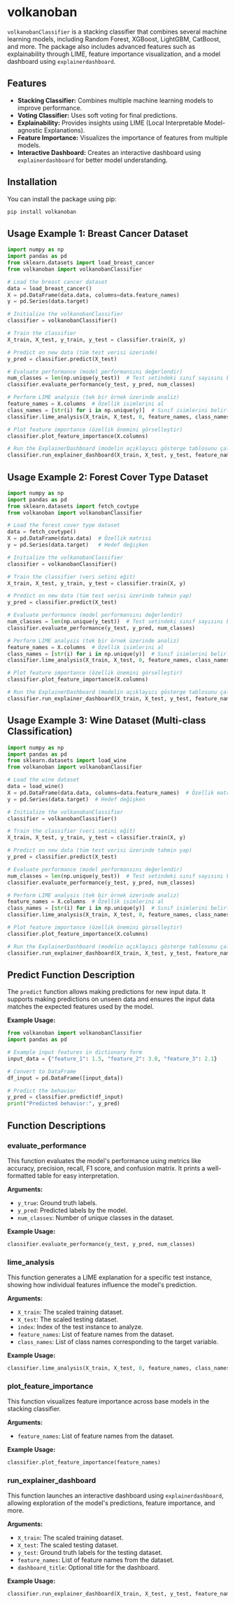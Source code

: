 
# volkanoban

`volkanobanClassifier` is a stacking classifier that combines several machine learning models, including Random Forest, XGBoost, LightGBM, CatBoost, and more. The package also includes advanced features such as explainability through LIME, feature importance visualization, and a model dashboard using `explainerdashboard`.

## Features

- **Stacking Classifier:** Combines multiple machine learning models to improve performance.
- **Voting Classifier:** Uses soft voting for final predictions.
- **Explainability:** Provides insights using LIME (Local Interpretable Model-agnostic Explanations).
- **Feature Importance:** Visualizes the importance of features from multiple models.
- **Interactive Dashboard:** Creates an interactive dashboard using `explainerdashboard` for better model understanding.

## Installation

You can install the package using pip:

```bash
pip install volkanoban
```

## Usage Example 1: Breast Cancer Dataset

```python
import numpy as np
import pandas as pd
from sklearn.datasets import load_breast_cancer
from volkanoban import volkanobanClassifier

# Load the breast cancer dataset
data = load_breast_cancer()
X = pd.DataFrame(data.data, columns=data.feature_names)
y = pd.Series(data.target)

# Initialize the volkanobanClassifier
classifier = volkanobanClassifier()

# Train the classifier
X_train, X_test, y_train, y_test = classifier.train(X, y)

# Predict on new data (tüm test verisi üzerinde)
y_pred = classifier.predict(X_test)

# Evaluate performance (model performansını değerlendir)
num_classes = len(np.unique(y_test))  # Test setindeki sınıf sayısını belirleyin
classifier.evaluate_performance(y_test, y_pred, num_classes)

# Perform LIME analysis (tek bir örnek üzerinde analiz)
feature_names = X.columns  # Özellik isimlerini al
class_names = [str(i) for i in np.unique(y)]  # Sınıf isimlerini belirle
classifier.lime_analysis(X_train, X_test, 0, feature_names, class_names)

# Plot feature importance (özellik önemini görselleştir)
classifier.plot_feature_importance(X.columns)

# Run the ExplainerDashboard (modelin açıklayıcı gösterge tablosunu çalıştır)
classifier.run_explainer_dashboard(X_train, X_test, y_test, feature_names)

```

## Usage Example 2: Forest Cover Type Dataset

```python
import numpy as np
import pandas as pd
from sklearn.datasets import fetch_covtype
from volkanoban import volkanobanClassifier

# Load the forest cover type dataset
data = fetch_covtype()
X = pd.DataFrame(data.data)  # Özellik matrisi
y = pd.Series(data.target)   # Hedef değişken

# Initialize the volkanobanClassifier
classifier = volkanobanClassifier()

# Train the classifier (veri setini eğit)
X_train, X_test, y_train, y_test = classifier.train(X, y)

# Predict on new data (tüm test verisi üzerinde tahmin yap)
y_pred = classifier.predict(X_test)

# Evaluate performance (model performansını değerlendir)
num_classes = len(np.unique(y_test))  # Test setindeki sınıf sayısını belirleyin
classifier.evaluate_performance(y_test, y_pred, num_classes)

# Perform LIME analysis (tek bir örnek üzerinde analiz)
feature_names = X.columns  # Özellik isimlerini al
class_names = [str(i) for i in np.unique(y)]  # Sınıf isimlerini belirle
classifier.lime_analysis(X_train, X_test, 0, feature_names, class_names)

# Plot feature importance (özellik önemini görselleştir)
classifier.plot_feature_importance(X.columns)

# Run the ExplainerDashboard (modelin açıklayıcı gösterge tablosunu çalıştır)
classifier.run_explainer_dashboard(X_train, X_test, y_test, feature_names)

```

## Usage Example 3: Wine Dataset (Multi-class Classification)

```python
import numpy as np
import pandas as pd
from sklearn.datasets import load_wine
from volkanoban import volkanobanClassifier

# Load the wine dataset
data = load_wine()
X = pd.DataFrame(data.data, columns=data.feature_names)  # Özellik matrisi
y = pd.Series(data.target)  # Hedef değişken

# Initialize the volkanobanClassifier
classifier = volkanobanClassifier()

# Train the classifier (veri setini eğit)
X_train, X_test, y_train, y_test = classifier.train(X, y)

# Predict on new data (tüm test verisi üzerinde tahmin yap)
y_pred = classifier.predict(X_test)

# Evaluate performance (model performansını değerlendir)
num_classes = len(np.unique(y_test))  # Test setindeki sınıf sayısını belirleyin
classifier.evaluate_performance(y_test, y_pred, num_classes)

# Perform LIME analysis (tek bir örnek üzerinde analiz)
feature_names = X.columns  # Özellik isimlerini al
class_names = [str(i) for i in np.unique(y)]  # Sınıf isimlerini belirle
classifier.lime_analysis(X_train, X_test, 0, feature_names, class_names)

# Plot feature importance (özellik önemini görselleştir)
classifier.plot_feature_importance(X.columns)

# Run the ExplainerDashboard (modelin açıklayıcı gösterge tablosunu çalıştır)
classifier.run_explainer_dashboard(X_train, X_test, y_test, feature_names)

```

## Predict Function Description

The `predict` function allows making predictions for new input data. It supports making predictions on unseen data and ensures the input data matches the expected features used by the model.

**Example Usage:**

```python
from volkanoban import volkanobanClassifier
import pandas as pd

# Example input features in dictionary form
input_data = {"feature_1": 1.5, "feature_2": 3.0, "feature_3": 2.1}

# Convert to DataFrame
df_input = pd.DataFrame([input_data])

# Predict the behavior
y_pred = classifier.predict(df_input)
print("Predicted behavior:", y_pred)
```

## Function Descriptions

### evaluate_performance

This function evaluates the model's performance using metrics like accuracy, precision, recall, F1 score, and confusion matrix. It prints a well-formatted table for easy interpretation.

**Arguments:**

- `y_true`: Ground truth labels.
- `y_pred`: Predicted labels by the model.
- `num_classes`: Number of unique classes in the dataset.

**Example Usage:**

```python
classifier.evaluate_performance(y_test, y_pred, num_classes)
```

### lime_analysis

This function generates a LIME explanation for a specific test instance, showing how individual features influence the model's prediction.

**Arguments:**

- `X_train`: The scaled training dataset.
- `X_test`: The scaled testing dataset.
- `index`: Index of the test instance to analyze.
- `feature_names`: List of feature names from the dataset.
- `class_names`: List of class names corresponding to the target variable.

**Example Usage:**

```python
classifier.lime_analysis(X_train, X_test, 0, feature_names, class_names)
```

### plot_feature_importance

This function visualizes feature importance across base models in the stacking classifier.

**Arguments:**

- `feature_names`: List of feature names from the dataset.

**Example Usage:**

```python
classifier.plot_feature_importance(feature_names)
```

### run_explainer_dashboard

This function launches an interactive dashboard using `explainerdashboard`, allowing exploration of the model's predictions, feature importance, and more.

**Arguments:**

- `X_train`: The scaled training dataset.
- `X_test`: The scaled testing dataset.
- `y_test`: Ground truth labels for the testing dataset.
- `feature_names`: List of feature names from the dataset.
- `dashboard_title`: Optional title for the dashboard.

**Example Usage:**

```python
classifier.run_explainer_dashboard(X_train, X_test, y_test, feature_names, dashboard_title="Model Explainer")
```
